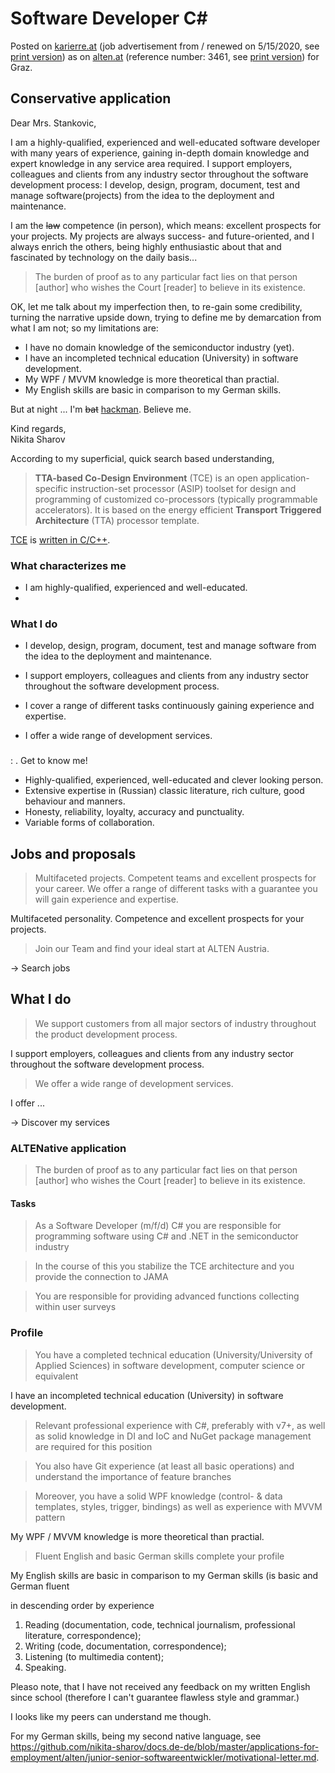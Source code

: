 # Software Developer C#

Posted on [karierre.at](https://www.karriere.at/jobs/5662416) (job advertisement from / renewed on 5/15/2020, see [print version](media/karriere.at.pdf)) as on [alten.at](https://www.alten.at/en/career/jobs/3461-software-developer-c--.net-oracle-semiconductor-bst/) (reference number: 3461, see [print version](media/alten.at.pdf)) for Graz.

## Conservative application

Dear Mrs. Stankovic,

I am a highly-qualified, experienced and well-educated software developer with many years of experience, gaining in-depth domain knowledge and expert knowledge in any service area required. I support employers, colleagues and clients from any industry sector throughout the software development process: I develop, design, program, document, test and manage software(projects) from the idea to the deployment and maintenance.

I am the ~~law~~ competence (in person), which means: excellent prospects for your projects.  My projects are always success- and future-oriented, and I always enrich the others, being highly enthusiastic about that and fascinated by technology on the daily basis...

> The burden of proof as to any particular fact lies on that person [author] who wishes the Court [reader] to believe in its existence.

OK, let me talk about my imperfection then, to re-gain some credibility, turning the narrative upside down, trying to define me by demarcation from what I am not; so my limitations are:

- I have no domain knowledge of the semiconductor industry (yet).
- I have an incompleted technical education (University) in software development.
- My WPF / MVVM knowledge is more theoretical than practial.
- My English skills are basic in comparison to my German skills.

But at night ... I'm ~~bat~~ [hackman](https://youtu.be/KEkrWRHCDQU?t=134). Believe me.

Kind regards,  
Nikita Sharov




According to my superficial, quick search based understanding, 

> **TTA-based Co-Design Environment** (TCE) is an open application-specific instruction-set processor (ASIP) toolset for design and programming of customized co-processors (typically programmable accelerators). It is based on the energy efficient **Transport Triggered Architecture** (TTA) processor template.

[TCE](http://openasip.org/) is [written in C/C++](https://github.com/search?q=repo%3Acpc%2Ftce+language%3AC&type=Code).


### What characterizes me

- I am highly-qualified, experienced and well-educated.
- 

### What I do

- I develop, design, program, document, test and manage software from the idea to the deployment and maintenance.

- I support employers, colleagues and clients from any industry sector throughout the software development process.
- I cover a range of different tasks continuously gaining experience and expertise.
- I offer a wide range of development services.

### 

: . Get to know me!



- Highly-qualified, experienced, well-educated and clever looking person.
- Extensive expertise in (Russian) classic literature, rich culture, good behaviour and manners.
- Honesty, reliability, loyalty, accuracy and punctuality.
- Variable forms of collaboration.

## Jobs and proposals

> Multifaceted projects. Competent teams and excellent prospects for your career. We offer a range of different tasks with a guarantee you will gain experience and expertise.

Multifaceted personality. Competence and excellent prospects for your projects. 

> Join our Team and find your ideal start at ALTEN Austria.

-> Search jobs

## What I do

> We support customers from all major sectors of industry throughout the product development process.

I support employers, colleagues and clients from any industry sector throughout the software development process.

> We offer a wide range of development services.

I offer ...

-> Discover my services

### ALTENative application

> The burden of proof as to any particular fact lies on that person [author] who wishes the Court [reader] to believe in its existence.






#### Tasks

> As a Software Developer (m/f/d) C# you are responsible for programming software using C# and .NET in the semiconductor industry

> In the course of this you stabilize the TCE architecture and you provide the connection to JAMA



> You are responsible for providing advanced functions collecting within user surveys



### Profile

> You have a completed technical education (University/University of Applied Sciences) in software development, computer science or equivalent

I have an incompleted technical education (University) in software development.

> Relevant professional experience with C#, preferably with v7+, as well as solid knowledge in DI and IoC and NuGet package management are required for this position



> You also have Git experience (at least all basic operations) and understand the importance of feature branches



> Moreover, you have a solid WPF knowledge (control- & data templates, styles, trigger, bindings) as well as experience with MVVM pattern

My WPF / MVVM knowledge is more theoretical than practial.

> Fluent English and basic German skills complete your profile

My English skills are basic in comparison to my German skills (is basic and German fluent

in descending order by experience

1. Reading (documentation, code, technical journalism, professional literature, correspondence);
2. Writing (code, documentation, correspondence);
3. Listening (to multimedia content);
4. Speaking.

Pleaso note, that I have not received any feedback on my written English since school (therefore I can't guarantee flawless style and grammar.)

I looks like my peers can understand me though.

For my German skills, being my second native language, see https://github.com/nikita-sharov/docs.de-de/blob/master/applications-for-employment/alten/junior-senior-softwareentwickler/motivational-letter.md. 